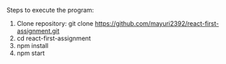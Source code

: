 Steps to execute the program:
1. Clone repository: git clone https://github.com/mayuri2392/react-first-assignment.git
2. cd react-first-assignment
3. npm install
4. npm start
